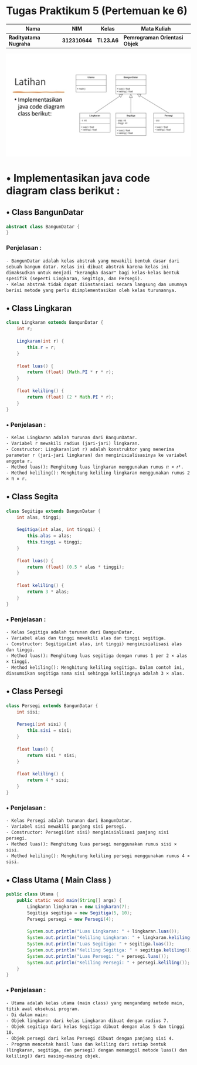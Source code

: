 # Tugas Praktikum 5 (Pertemuan ke 6) 

|Nama|NIM|Kelas|Mata Kuliah|
|----|---|-----|------|
|**Radityatama Nugraha**|**312310644**|**TI.23.A6**|**Pemrograman Orientasi Objek**|

![gambar](Tugas-Pemrograman-Orientasi-Objek-Pert-6/ss1.jpeg)

#  • Implementasikan java code diagram class berikut :

##  • Class BangunDatar
```java
abstract class BangunDatar {
}
```
### Penjelasan :
```
- BangunDatar adalah kelas abstrak yang mewakili bentuk dasar dari sebuah bangun datar. Kelas ini dibuat abstrak karena kelas ini dimaksudkan untuk menjadi "kerangka dasar" bagi kelas-kelas bentuk spesifik (seperti Lingkaran, Segitiga, dan Persegi).
- Kelas abstrak tidak dapat diinstansiasi secara langsung dan umumnya berisi metode yang perlu diimplementasikan oleh kelas turunannya.
```

##  • Class Lingkaran
```java
class Lingkaran extends BangunDatar {
    int r; 

    Lingkaran(int r) {
        this.r = r;
    }

    float luas() {
        return (float) (Math.PI * r * r);
    }

    float keliling() {
        return (float) (2 * Math.PI * r);
    }
}
```
###  • Penjelasan :
```
- Kelas Lingkaran adalah turunan dari BangunDatar.
- Variabel r mewakili radius (jari-jari) lingkaran.
- Constructor: Lingkaran(int r) adalah konstruktor yang menerima parameter r (jari-jari lingkaran) dan menginisialisasinya ke variabel anggota r.
- Method luas(): Menghitung luas lingkaran menggunakan rumus 𝜋 × 𝑟².
- Method keliling(): Menghitung keliling lingkaran menggunakan rumus 2 × π × r.
```

##  • Class Segita
```java
class Segitiga extends BangunDatar {
    int alas, tinggi;

    Segitiga(int alas, int tinggi) {
        this.alas = alas;
        this.tinggi = tinggi;
    }

    float luas() {
        return (float) (0.5 * alas * tinggi);
    }

    float keliling() {
        return 3 * alas;
    }
}
```
###  • Penjelasan :
```
- Kelas Segitiga adalah turunan dari BangunDatar.
- Variabel alas dan tinggi mewakili alas dan tinggi segitiga.
- Constructor: Segitiga(int alas, int tinggi) menginisialisasi alas dan tinggi.
- Method luas(): Menghitung luas segitiga dengan rumus 1 per 2 × alas × tinggi.
- Method keliling(): Menghitung keliling segitiga. Dalam contoh ini, diasumsikan segitiga sama sisi sehingga kelilingnya adalah 3 × alas.
```

##  • Class Persegi 
```java
class Persegi extends BangunDatar {
    int sisi;

    Persegi(int sisi) {
        this.sisi = sisi;
    }

    float luas() {
        return sisi * sisi;
    }

    float keliling() {
        return 4 * sisi;
    }
}
```
###  • Penjelasan :
```
- Kelas Persegi adalah turunan dari BangunDatar.
- Variabel sisi mewakili panjang sisi persegi.
- Constructor: Persegi(int sisi) menginisialisasi panjang sisi persegi.
- Method luas(): Menghitung luas persegi menggunakan rumus sisi × sisi.
- Method keliling(): Menghitung keliling persegi menggunakan rumus 4 × sisi.
```

##  • Class Utama ( Main Class ) 
```java
public class Utama {
    public static void main(String[] args) {
        Lingkaran lingkaran = new Lingkaran(7);
        Segitiga segitiga = new Segitiga(5, 10);
        Persegi persegi = new Persegi(4);

        System.out.println("Luas Lingkaran: " + lingkaran.luas());
        System.out.println("Keliling Lingkaran: " + lingkaran.keliling());
        System.out.println("Luas Segitiga: " + segitiga.luas());
        System.out.println("Keliling Segitiga: " + segitiga.keliling());
        System.out.println("Luas Persegi: " + persegi.luas());
        System.out.println("Keliling Persegi: " + persegi.keliling());
    }
}
```
###  • Penjelasan :
```
- Utama adalah kelas utama (main class) yang mengandung metode main, titik awal eksekusi program.
- Di dalam main:
- Objek lingkaran dari kelas Lingkaran dibuat dengan radius 7.
- Objek segitiga dari kelas Segitiga dibuat dengan alas 5 dan tinggi 10.
- Objek persegi dari kelas Persegi dibuat dengan panjang sisi 4.
- Program mencetak hasil luas dan keliling dari setiap bentuk (lingkaran, segitiga, dan persegi) dengan memanggil metode luas() dan keliling() dari masing-masing objek.
```





